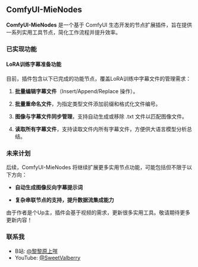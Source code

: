 ## ComfyUI-MieNodes

**ComfyUI-MieNodes** 是一个基于 ComfyUI 生态开发的节点扩展插件，旨在提供一系列实用工具节点，简化工作流程并提升效率。<br>

### 已实现功能

#### LoRA训练字幕准备功能

目前，插件包含以下已完成的功能节点，覆盖LoRA训练中字幕文件的管理需求：<br>

1. **批量编辑字幕文件**（Insert/Append/Replace 操作）。<br>

2. **批量重命名文件**，为指定类型文件添加前缀和格式化文件编号。<br>

3. **图像与字幕文件同步管理**，支持自动生成或移除 .txt 文件以匹配图像文件。<br>

4. **读取所有字幕文件**，支持读取文件内所有字幕文件，方便供大语言模型分析总结。<br>

### 未来计划 

后续，ComfyUI-MieNodes 将继续扩展更多实用节点功能，可能包括但不限于以下方向：<br>

- **自动生成图像反向字幕提示词**<br>

- **复杂串联节点的支持，提升数据流集成能力**<br>

由于作者是个Up主，插件会基于视频的需求，更新很多实用工具。敬请期待更多更新内容！<br>

### 联系我

- B站: [@黎黎原上咩](https://space.bilibili.com/449342345)
- YouTube: [@SweetValberry](https://www.youtube.com/@SweetValberry)
